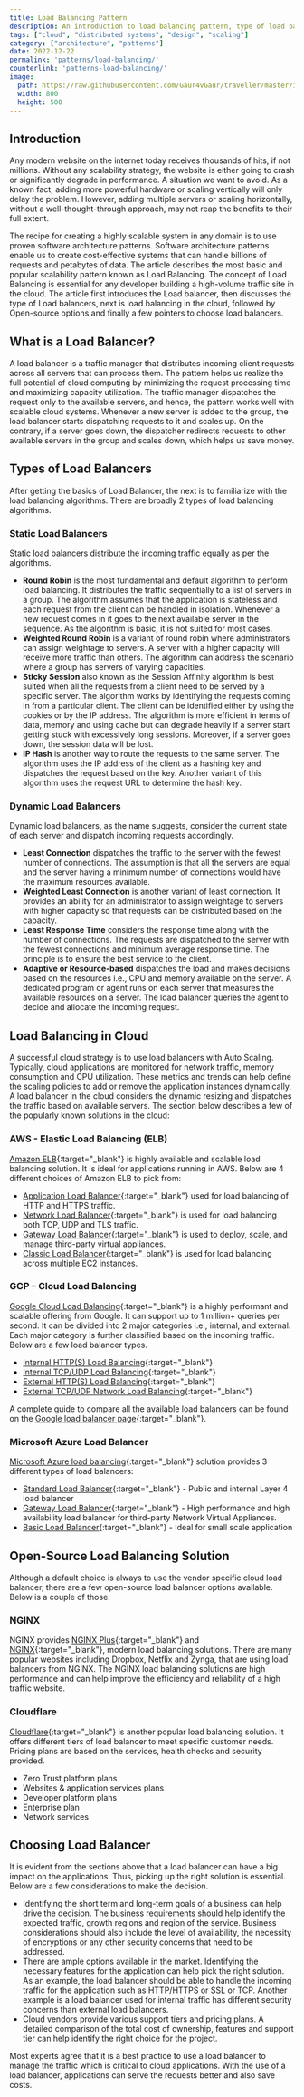 ```yaml
---
title: Load Balancing Pattern
description: An introduction to load balancing pattern, type of load balancer, cloud load balancer, open source load balancer and finally strategy to choose load balancer.
tags: ["cloud", "distributed systems", "design", "scaling"]
category: ["architecture", "patterns"]
date: 2022-12-22
permalink: 'patterns/load-balancing/'
counterlink: 'patterns-load-balancing/'
image:
  path: https://raw.githubusercontent.com/Gaur4vGaur/traveller/master/images/patterns/2022-12-22-load-balancing-pattern.jpg
  width: 800
  height: 500
---
```


## Introduction
Any modern website on the internet today receives thousands of hits, if not millions. Without any scalability strategy, the website is either going to crash or significantly degrade in performance. A situation we want to avoid. As a known fact, adding more powerful hardware or scaling vertically will only delay the problem. However, adding multiple servers or scaling horizontally, without a well-thought-through approach, may not reap the benefits to their full extent.


The recipe for creating a highly scalable system in any domain is to use proven software architecture patterns. Software architecture patterns enable us to create cost-effective systems that can handle billions of requests and petabytes of data. The article describes the most basic and popular scalability pattern known as Load Balancing. The concept of Load Balancing is essential for any developer building a high-volume traffic site in the cloud. The article first introduces the Load balancer, then discusses the type of Load balancers, next is load balancing in the cloud, followed by Open-source options and finally a few pointers to choose load balancers.

## What is a Load Balancer?
A load balancer is a traffic manager that distributes incoming client requests across all servers that can process them. The pattern helps us realize the full potential of cloud computing by minimizing the request processing time and maximizing capacity utilization. The traffic manager dispatches the request only to the available servers, and hence, the pattern works well with scalable cloud systems. Whenever a new server is added to the group, the load balancer starts dispatching requests to it and scales up. On the contrary, if a server goes down, the dispatcher redirects requests to other available servers in the group and scales down, which helps us save money.

## Types of Load Balancers
After getting the basics of Load Balancer, the next is to familiarize with the load balancing algorithms. There are broadly 2 types of load balancing algorithms.

### Static Load Balancers
Static load balancers distribute the incoming traffic equally as per the algorithms. 
-	<strong>Round Robin</strong> is the most fundamental and default algorithm to perform load balancing. It distributes the traffic sequentially to a list of servers in a group. The algorithm assumes that the application is stateless and each request from the client can be handled in isolation. Whenever a new request comes in it goes to the next available server in the sequence. As the algorithm is basic, it is not suited for most cases.
-	<strong>Weighted Round Robin</strong> is a variant of round robin where administrators can assign weightage to servers. A server with a higher capacity will receive more traffic than others. The algorithm can address the scenario where a group has servers of varying capacities.
-	<strong>Sticky Session</strong> also known as the Session Affinity algorithm is best suited when all the requests from a client need to be served by a specific server. The algorithm works by identifying the requests coming in from a particular client. The client can be identified either by using the cookies or by the IP address. The algorithm is more efficient in terms of data, memory and using cache but can degrade heavily if a server start getting stuck with excessively long sessions. Moreover, if a server goes down, the session data will be lost.
-	<strong>IP Hash</strong> is another way to route the requests to the same server. The algorithm uses the IP address of the client as a hashing key and dispatches the request based on the key. Another variant of this algorithm uses the request URL to determine the hash key.


### Dynamic Load Balancers
Dynamic load balancers, as the name suggests, consider the current state of each server and dispatch incoming requests accordingly.
-	<strong>Least Connection</strong> dispatches the traffic to the server with the fewest number of connections. The assumption is that all the servers are equal and the server having a minimum number of connections would have the maximum resources available.
-	<strong>Weighted Least Connection</strong> is another variant of least connection. It provides an ability for an administrator to assign weightage to servers with higher capacity so that requests can be distributed based on the capacity.
-	<strong>Least Response Time</strong> considers the response time along with the number of connections. The requests are dispatched to the server with the fewest connections and minimum average response time. The principle is to ensure the best service to the client.
-	<strong>Adaptive or Resource-based</strong> dispatches the load and makes decisions based on the resources i.e., CPU and memory available on the server. A dedicated program or agent runs on each server that measures the available resources on a server. The load balancer queries the agent to decide and allocate the incoming request.


## Load Balancing in Cloud
A successful cloud strategy is to use load balancers with Auto Scaling. Typically, cloud applications are monitored for network traffic, memory consumption and CPU utilization. These metrics and trends can help define the scaling policies to add or remove the application instances dynamically. A load balancer in the cloud considers the dynamic resizing and dispatches the traffic based on available servers. The section below describes a few of the popularly known solutions in the cloud:

### AWS - Elastic Load Balancing (ELB)
[Amazon ELB](https://aws.amazon.com/elasticloadbalancing/){:target="_blank"} is highly available and scalable load balancing solution. It is ideal for applications running in AWS. Below are 4 different choices of Amazon ELB to pick from:
-	[Application Load Balancer](https://aws.amazon.com/elasticloadbalancing/application-load-balancer/){:target="_blank"} used for load balancing of HTTP and HTTPS traffic.
-	[Network Load Balancer](https://aws.amazon.com/elasticloadbalancing/network-load-balancer/){:target="_blank"} is used for load balancing both TCP, UDP and TLS traffic. 
-	[Gateway Load Balancer](https://aws.amazon.com/elasticloadbalancing/gateway-load-balancer/){:target="_blank"} is used to deploy, scale, and manage third-party virtual appliances. 
-	[Classic Load Balancer](https://aws.amazon.com/elasticloadbalancing/classic-load-balancer/){:target="_blank"} is used for load balancing across multiple EC2 instances. 

### GCP – Cloud Load Balancing
[Google Cloud Load Balancing](https://cloud.google.com/load-balancing){:target="_blank"} is a highly performant and scalable offering from Google. It can support up to 1 million+ queries per second. It can be divided into 2 major categories i.e., internal, and external. Each major category is further classified based on the incoming traffic. Below are a few load balancer types.
-	[Internal HTTP(S) Load Balancing](https://cloud.google.com/load-balancing/docs/l7-internal){:target="_blank"}
-	[Internal TCP/UDP Load Balancing](https://cloud.google.com/load-balancing/docs/internal){:target="_blank"}
-	[External HTTP(S) Load Balancing](https://cloud.google.com/load-balancing/docs/https){:target="_blank"}
-	[External TCP/UDP Network Load Balancing](https://cloud.google.com/load-balancing/docs/network){:target="_blank"}

A complete guide to compare all the available load balancers can be found on the [Google load balancer page](https://cloud.google.com/load-balancing/docs/choosing-load-balancer){:target="_blank"}.

### Microsoft Azure Load Balancer
[Microsoft Azure load balancing](https://azure.microsoft.com/en-us/services/load-balancer/){:target="_blank"} solution provides 3 different types of load balancers:
- [Standard Load Balancer](https://docs.microsoft.com/en-us/azure/load-balancer/load-balancer-overview){:target="_blank"} - Public and internal Layer 4 load balancer
- [Gateway Load Balancer](https://learn.microsoft.com/en-us/azure/load-balancer/gateway-overview){:target="_blank"} - High performance and high availability load balancer for third-party Network Virtual Appliances.
- [Basic Load Balancer](https://learn.microsoft.com/en-us/azure/load-balancer/skus){:target="_blank"} - Ideal for small scale application

## Open-Source Load Balancing Solution
Although a default choice is always to use the vendor specific cloud load balancer, there are a few open-source load balancer options available. Below is a couple of those.


### NGINX
NGINX provides [NGINX Plus](https://www.nginx.com/products/nginx/){:target="_blank"} and [NGINX](https://nginx.org/en/){:target="_blank"}, modern load balancing solutions. There are many popular websites including Dropbox, Netflix and Zynga, that are using load balancers from NGINX. The NGINX load balancing solutions are high performance and can help improve the efficiency and reliability of a high traffic website.

### Cloudflare
[Cloudflare](https://www.cloudflare.com/load-balancing/){:target="_blank"} is another popular load balancing solution. It offers different tiers of load balancer to meet specific customer needs. Pricing plans are based on the services, health checks and security provided.
-	Zero Trust platform plans
-	Websites & application services plans
-	Developer platform plans
-	Enterprise plan
-	Network services


## Choosing Load Balancer
It is evident from the sections above that a load balancer can have a big impact on the applications. Thus, picking up the right solution is essential. Below are a few considerations to make the decision.
-	Identifying the short term and long-term goals of a business can help drive the decision. The business requirements should help identify the expected traffic, growth regions and region of the service. Business considerations should also include the level of availability, the necessity of encryptions or any other security concerns that need to be addressed.
-	There are ample options available in the market. Identifying the necessary features for the application can help pick the right solution. As an example, the load balancer should be able to handle the incoming traffic for the application such as HTTP/HTTPS or SSL or TCP. Another example is a load balancer used for internal traffic has different security concerns than external load balancers.
-	Cloud vendors provide various support tiers and pricing plans. A detailed comparison of the total cost of ownership, features and support tier can help identify the right choice for the project. 


Most experts agree that it is a best practice to use a load balancer to manage the traffic which is critical to cloud applications. With the use of a load balancer, applications can serve the requests better and also save costs. 


